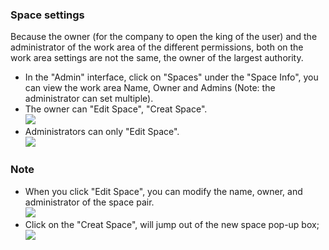 ### Space settings
Because the owner (for the company to open the king of the user) and the administrator of the work area of the different permissions, both on the work area settings are not the same, the owner of the largest authority.<br/>
- In the "Admin" interface, click on "Spaces" under the "Space Info", you can view the work area Name, Owner and Admins (Note: the administrator can set multiple).
- The owner can "Edit Space", "Creat Space".<br/>
![](/assets/us/workflow/space11.png)
- Administrators can only "Edit Space".<br/>
![](/assets/us/workflow/space22.png)
### Note
- When you click "Edit Space", you can modify the name, owner, and administrator of the space pair.<br/>
![](/assets/us/workflow/space33.png)
- Click on the "Creat Space", will jump out of the new space pop-up box;<br/>
![](/assets/us/workflow/space44.png)

